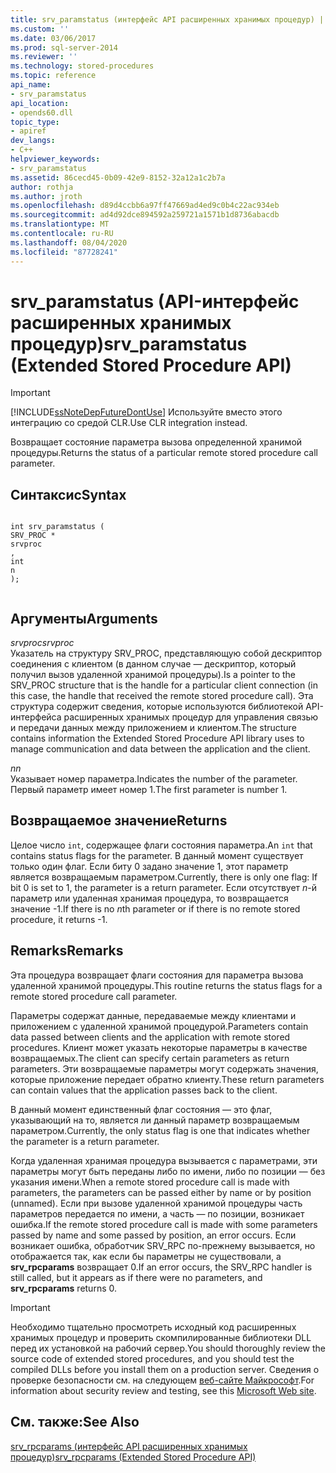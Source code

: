 ```yaml
---
title: srv_paramstatus (интерфейс API расширенных хранимых процедур) | Документы Майкрософт
ms.custom: ''
ms.date: 03/06/2017
ms.prod: sql-server-2014
ms.reviewer: ''
ms.technology: stored-procedures
ms.topic: reference
api_name:
- srv_paramstatus
api_location:
- opends60.dll
topic_type:
- apiref
dev_langs:
- C++
helpviewer_keywords:
- srv_paramstatus
ms.assetid: 86cecd45-0b09-42e9-8152-32a12a1c2b7a
author: rothja
ms.author: jroth
ms.openlocfilehash: d89d4ccbb6a97ff47669ad4ed9c0b4c22ac934eb
ms.sourcegitcommit: ad4d92dce894592a259721a1571b1d8736abacdb
ms.translationtype: MT
ms.contentlocale: ru-RU
ms.lasthandoff: 08/04/2020
ms.locfileid: "87728241"
---
```

# <a name="srv_paramstatus-extended-stored-procedure-api"></a><span data-ttu-id="99bea-102">srv_paramstatus (API-интерфейс расширенных хранимых процедур)</span><span class="sxs-lookup"><span data-stu-id="99bea-102">srv_paramstatus (Extended Stored Procedure API)</span></span>
    
> [!IMPORTANT]  
>  [!INCLUDE[ssNoteDepFutureDontUse](../../includes/ssnotedepfuturedontuse-md.md)] <span data-ttu-id="99bea-103">Используйте вместо этого интеграцию со средой CLR.</span><span class="sxs-lookup"><span data-stu-id="99bea-103">Use CLR integration instead.</span></span>  
  
 <span data-ttu-id="99bea-104">Возвращает состояние параметра вызова определенной хранимой процедуры.</span><span class="sxs-lookup"><span data-stu-id="99bea-104">Returns the status of a particular remote stored procedure call parameter.</span></span>  
  
## <a name="syntax"></a><span data-ttu-id="99bea-105">Синтаксис</span><span class="sxs-lookup"><span data-stu-id="99bea-105">Syntax</span></span>  
  
```  
  
int srv_paramstatus (  
SRV_PROC *  
srvproc  
,  
int  
n   
);  
  
```  
  
## <a name="arguments"></a><span data-ttu-id="99bea-106">Аргументы</span><span class="sxs-lookup"><span data-stu-id="99bea-106">Arguments</span></span>  
 <span data-ttu-id="99bea-107">*srvproc*</span><span class="sxs-lookup"><span data-stu-id="99bea-107">*srvproc*</span></span>  
 <span data-ttu-id="99bea-108">Указатель на структуру SRV_PROC, представляющую собой дескриптор соединения с клиентом (в данном случае — дескриптор, который получил вызов удаленной хранимой процедуры).</span><span class="sxs-lookup"><span data-stu-id="99bea-108">Is a pointer to the SRV_PROC structure that is the handle for a particular client connection (in this case, the handle that received the remote stored procedure call).</span></span> <span data-ttu-id="99bea-109">Эта структура содержит сведения, которые используются библиотекой API-интерфейса расширенных хранимых процедур для управления связью и передачи данных между приложением и клиентом.</span><span class="sxs-lookup"><span data-stu-id="99bea-109">The structure contains information the Extended Stored Procedure API library uses to manage communication and data between the application and the client.</span></span>  
  
 <span data-ttu-id="99bea-110">*n*</span><span class="sxs-lookup"><span data-stu-id="99bea-110">*n*</span></span>  
 <span data-ttu-id="99bea-111">Указывает номер параметра.</span><span class="sxs-lookup"><span data-stu-id="99bea-111">Indicates the number of the parameter.</span></span> <span data-ttu-id="99bea-112">Первый параметр имеет номер 1.</span><span class="sxs-lookup"><span data-stu-id="99bea-112">The first parameter is number 1.</span></span>  
  
## <a name="returns"></a><span data-ttu-id="99bea-113">Возвращаемое значение</span><span class="sxs-lookup"><span data-stu-id="99bea-113">Returns</span></span>  
 <span data-ttu-id="99bea-114">Целое число `int`, содержащее флаги состояния параметра.</span><span class="sxs-lookup"><span data-stu-id="99bea-114">An `int` that contains status flags for the parameter.</span></span> <span data-ttu-id="99bea-115">В данный момент существует только один флаг. Если биту 0 задано значение 1, этот параметр является возвращаемым параметром.</span><span class="sxs-lookup"><span data-stu-id="99bea-115">Currently, there is only one flag: If bit 0 is set to 1, the parameter is a return parameter.</span></span> <span data-ttu-id="99bea-116">Если отсутствует *n*-й параметр или удаленная хранимая процедура, то возвращается значение -1.</span><span class="sxs-lookup"><span data-stu-id="99bea-116">If there is no *n*th parameter or if there is no remote stored procedure, it returns -1.</span></span>  
  
## <a name="remarks"></a><span data-ttu-id="99bea-117">Remarks</span><span class="sxs-lookup"><span data-stu-id="99bea-117">Remarks</span></span>  
 <span data-ttu-id="99bea-118">Эта процедура возвращает флаги состояния для параметра вызова удаленной хранимой процедуры.</span><span class="sxs-lookup"><span data-stu-id="99bea-118">This routine returns the status flags for a remote stored procedure call parameter.</span></span>  
  
 <span data-ttu-id="99bea-119">Параметры содержат данные, передаваемые между клиентами и приложением с удаленной хранимой процедурой.</span><span class="sxs-lookup"><span data-stu-id="99bea-119">Parameters contain data passed between clients and the application with remote stored procedures.</span></span> <span data-ttu-id="99bea-120">Клиент может указать некоторые параметры в качестве возвращаемых.</span><span class="sxs-lookup"><span data-stu-id="99bea-120">The client can specify certain parameters as return parameters.</span></span> <span data-ttu-id="99bea-121">Эти возвращаемые параметры могут содержать значения, которые приложение передает обратно клиенту.</span><span class="sxs-lookup"><span data-stu-id="99bea-121">These return parameters can contain values that the application passes back to the client.</span></span>  
  
 <span data-ttu-id="99bea-122">В данный момент единственный флаг состояния — это флаг, указывающий на то, является ли данный параметр возвращаемым параметром.</span><span class="sxs-lookup"><span data-stu-id="99bea-122">Currently, the only status flag is one that indicates whether the parameter is a return parameter.</span></span>  
  
 <span data-ttu-id="99bea-123">Когда удаленная хранимая процедура вызывается с параметрами, эти параметры могут быть переданы либо по имени, либо по позиции — без указания имени.</span><span class="sxs-lookup"><span data-stu-id="99bea-123">When a remote stored procedure call is made with parameters, the parameters can be passed either by name or by position (unnamed).</span></span> <span data-ttu-id="99bea-124">Если при вызове удаленной хранимой процедуры часть параметров передается по имени, а часть — по позиции, возникает ошибка.</span><span class="sxs-lookup"><span data-stu-id="99bea-124">If the remote stored procedure call is made with some parameters passed by name and some passed by position, an error occurs.</span></span> <span data-ttu-id="99bea-125">Если возникает ошибка, обработчик SRV_RPC по-прежнему вызывается, но отображается так, как если бы параметры не существовали, а **srv_rpcparams** возвращает 0.</span><span class="sxs-lookup"><span data-stu-id="99bea-125">If an error occurs, the SRV_RPC handler is still called, but it appears as if there were no parameters, and **srv_rpcparams** returns 0.</span></span>  
  
> [!IMPORTANT]  
>  <span data-ttu-id="99bea-126">Необходимо тщательно просмотреть исходный код расширенных хранимых процедур и проверить скомпилированные библиотеки DLL перед их установкой на рабочий сервер.</span><span class="sxs-lookup"><span data-stu-id="99bea-126">You should thoroughly review the source code of extended stored procedures, and you should test the compiled DLLs before you install them on a production server.</span></span> <span data-ttu-id="99bea-127">Сведения о проверке безопасности см. на следующем [веб-сайте Майкрософт](https://go.microsoft.com/fwlink/?LinkID=54761&amp;clcid=0x409https://msdn.microsoft.com/security/).</span><span class="sxs-lookup"><span data-stu-id="99bea-127">For information about security review and testing, see this [Microsoft Web site](https://go.microsoft.com/fwlink/?LinkID=54761&amp;clcid=0x409https://msdn.microsoft.com/security/).</span></span>  
  
## <a name="see-also"></a><span data-ttu-id="99bea-128">См. также:</span><span class="sxs-lookup"><span data-stu-id="99bea-128">See Also</span></span>  
 [<span data-ttu-id="99bea-129">srv_rpcparams (интерфейс API расширенных хранимых процедур)</span><span class="sxs-lookup"><span data-stu-id="99bea-129">srv_rpcparams &#40;Extended Stored Procedure API&#41;</span></span>](srv-rpcparams-extended-stored-procedure-api.md)  
  
  
